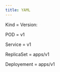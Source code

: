 ```yaml
---
title: YAML
---
```


Kind = Version:

POD = v1

Service = v1

ReplicaSet = apps/v1

Deployement = apps/v1
